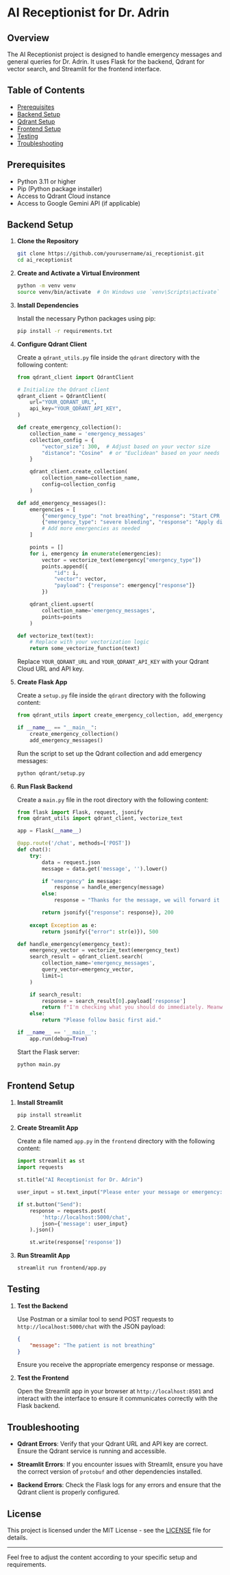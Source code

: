 

# AI Receptionist for Dr. Adrin

## Overview

The AI Receptionist project is designed to handle emergency messages and general queries for Dr. Adrin. It uses Flask for the backend, Qdrant for vector search, and Streamlit for the frontend interface.

## Table of Contents

- [Prerequisites](#prerequisites)
- [Backend Setup](#backend-setup)
- [Qdrant Setup](#qdrant-setup)
- [Frontend Setup](#frontend-setup)
- [Testing](#testing)
- [Troubleshooting](#troubleshooting)

## Prerequisites

- Python 3.11 or higher
- Pip (Python package installer)
- Access to Qdrant Cloud instance
- Access to Google Gemini API (if applicable)

## Backend Setup

1. **Clone the Repository**

   ```bash
   git clone https://github.com/yourusername/ai_receptionist.git
   cd ai_receptionist
   ```

2. **Create and Activate a Virtual Environment**

   ```bash
   python -m venv venv
   source venv/bin/activate  # On Windows use `venv\Scripts\activate`
   ```

3. **Install Dependencies**

   Install the necessary Python packages using pip:

   ```bash
   pip install -r requirements.txt
   ```

4. **Configure Qdrant Client**

   Create a `qdrant_utils.py` file inside the `qdrant` directory with the following content:

   ```python
   from qdrant_client import QdrantClient

   # Initialize the Qdrant client
   qdrant_client = QdrantClient(
       url="YOUR_QDRANT_URL",
       api_key="YOUR_QDRANT_API_KEY",
   )

   def create_emergency_collection():
       collection_name = 'emergency_messages'
       collection_config = {
           "vector_size": 300,  # Adjust based on your vector size
           "distance": "Cosine"  # or "Euclidean" based on your needs
       }

       qdrant_client.create_collection(
           collection_name=collection_name,
           config=collection_config
       )

   def add_emergency_messages():
       emergencies = [
           {"emergency_type": "not breathing", "response": "Start CPR immediately. Push against the chest of the patient and blow air into their mouth in a constant rhythm."},
           {"emergency_type": "severe bleeding", "response": "Apply direct pressure to the wound. Keep the patient calm and seek immediate medical attention."},
           # Add more emergencies as needed
       ]

       points = []
       for i, emergency in enumerate(emergencies):
           vector = vectorize_text(emergency["emergency_type"])
           points.append({
               "id": i,
               "vector": vector,
               "payload": {"response": emergency["response"]}
           })

       qdrant_client.upsert(
           collection_name='emergency_messages',
           points=points
       )

   def vectorize_text(text):
       # Replace with your vectorization logic
       return some_vectorize_function(text)
   ```

   Replace `YOUR_QDRANT_URL` and `YOUR_QDRANT_API_KEY` with your Qdrant Cloud URL and API key.

5. **Create Flask App**

   Create a `setup.py` file inside the `qdrant` directory with the following content:

   ```python
   from qdrant_utils import create_emergency_collection, add_emergency_messages

   if __name__ == "__main__":
       create_emergency_collection()
       add_emergency_messages()
   ```

   Run the script to set up the Qdrant collection and add emergency messages:

   ```bash
   python qdrant/setup.py
   ```

6. **Run Flask Backend**

   Create a `main.py` file in the root directory with the following content:

   ```python
   from flask import Flask, request, jsonify
   from qdrant_utils import qdrant_client, vectorize_text

   app = Flask(__name__)

   @app.route('/chat', methods=['POST'])
   def chat():
       try:
           data = request.json
           message = data.get('message', '').lower()

           if "emergency" in message:
               response = handle_emergency(message)
           else:
               response = "Thanks for the message, we will forward it to Dr. Adrin."

           return jsonify({"response": response}), 200
       
       except Exception as e:
           return jsonify({"error": str(e)}), 500

   def handle_emergency(emergency_text):
       emergency_vector = vectorize_text(emergency_text)
       search_result = qdrant_client.search(
           collection_name='emergency_messages',
           query_vector=emergency_vector,
           limit=1
       )

       if search_result:
           response = search_result[0].payload['response']
           return f"I'm checking what you should do immediately. Meanwhile, can you tell me which area you're located in right now? Dr. Adrin will arrive in approximately 10 minutes."
       else:
           return "Please follow basic first aid."

   if __name__ == '__main__':
       app.run(debug=True)
   ```

   Start the Flask server:

   ```bash
   python main.py
   ```

## Frontend Setup

1. **Install Streamlit**

   ```bash
   pip install streamlit
   ```

2. **Create Streamlit App**

   Create a file named `app.py` in the `frontend` directory with the following content:

   ```python
   import streamlit as st
   import requests

   st.title("AI Receptionist for Dr. Adrin")

   user_input = st.text_input("Please enter your message or emergency:")

   if st.button("Send"):
       response = requests.post(
           'http://localhost:5000/chat',
           json={'message': user_input}
       ).json()

       st.write(response['response'])
   ```

3. **Run Streamlit App**

   ```bash
   streamlit run frontend/app.py
   ```

## Testing

1. **Test the Backend**

   Use Postman or a similar tool to send POST requests to `http://localhost:5000/chat` with the JSON payload:

   ```json
   {
       "message": "The patient is not breathing"
   }
   ```

   Ensure you receive the appropriate emergency response or message.

2. **Test the Frontend**

   Open the Streamlit app in your browser at `http://localhost:8501` and interact with the interface to ensure it communicates correctly with the Flask backend.

## Troubleshooting

- **Qdrant Errors**: Verify that your Qdrant URL and API key are correct. Ensure the Qdrant service is running and accessible.

- **Streamlit Errors**: If you encounter issues with Streamlit, ensure you have the correct version of `protobuf` and other dependencies installed.

- **Backend Errors**: Check the Flask logs for any errors and ensure that the Qdrant client is properly configured.

## License

This project is licensed under the MIT License - see the [LICENSE](LICENSE) file for details.

---

Feel free to adjust the content according to your specific setup and requirements.
